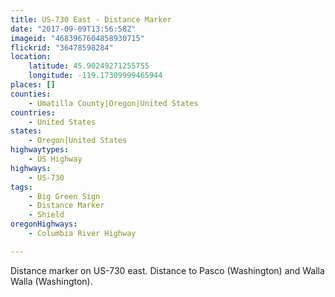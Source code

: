 ```yaml
---
title: US-730 East - Distance Marker
date: "2017-09-09T13:56:58Z"
imageid: "4683967604858930715"
flickrid: "36478598284"
location:
    latitude: 45.90249271255755
    longitude: -119.17309999465944
places: []
counties:
    - Umatilla County|Oregon|United States
countries:
    - United States
states:
    - Oregon|United States
highwaytypes:
    - US Highway
highways:
    - US-730
tags:
    - Big Green Sign
    - Distance Marker
    - Shield
oregonHighways:
    - Columbia River Highway

---
```

Distance marker on US-730 east.  Distance to Pasco (Washington) and Walla Walla (Washington).